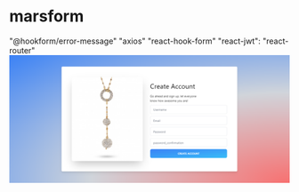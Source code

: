 # marsform
"@hookform/error-message"
"axios"
"react-hook-form"
"react-jwt":
"react-router"
![img](/reg%20form1.png)